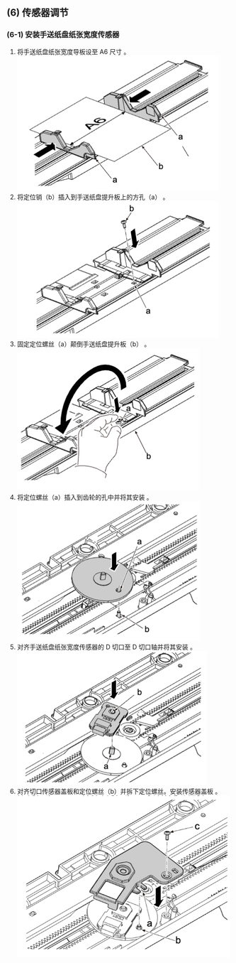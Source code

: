 ## (6) 传感器调节  
### (6-1) 安装手送纸盘纸张宽度传感器  
1. 将手送纸盘纸张宽度导板设至 A6 尺寸 。  
![](./image/image-1.png)    
2. 将定位销（b）插入到手送纸盘提升板上的方孔（a） 。  
![](./image/image-2.png)    
3. 固定定位螺丝（a）颠倒手送纸盘提升板（b） 。  
![](./image/image-3.png)    
4. 将定位螺丝（a）插入到齿轮的孔中并将其安装 。  
![](./image/image-4.png)    
5. 对齐手送纸盘纸张宽度传感器的 D 切口至 D 切口轴并将其安装 。  
![](./image/image-5.png)    
6. 对齐切口传感器盖板和定位螺丝（b）并拆下定位螺丝。安装传感器盖板 。  
![](./image/image-6.png)    